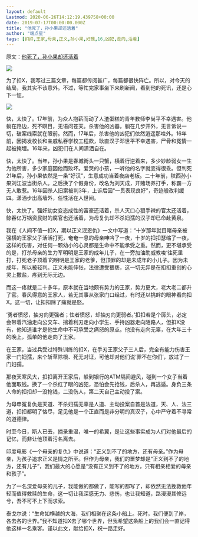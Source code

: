 ```yaml
---
layout: default
Lastmod: 2020-06-26T14:12:19.439758+00:00
date: 2019-07-17T00:00:00.000Z
title: "他死了，孙小果却还活着"
author: "端点星"
tags: [扣扣,王家,母亲,正义,孙小果,妇孺,16,凶犯,走向,活着]
---
```


原文：[他死了，孙小果却还活着](https://archive.li/sPYYr)

![](https://images.weserv.nl/?url=https%3A//i.loli.net/2019/07/17/5d2f33edaf21b81185.jpg)

为了扣X，我写过三篇文章，每篇都传阅甚广，每篇都很快阵亡。所以，对今天的结局，我其实不该意外。不过，等忙完家事坐下来刷新闻，看到他的死讯，还是心下一怔。

![](https://images.weserv.nl/?url=https%3A//i.loli.net/2019/07/17/5d2f34195c91d82484.jpg)

快，太快了。17年前，为众人抱薪而动了人渣蛋糕的青年教师李尚平不幸遇害。他躺在路边，死不瞑目，无语问苍天。杀害他的凶器，躺在几步开外，无言诉说一切，破案线索就在眼前。然而，17年后，杀害他的凶犯们依然逍遥那啥外。16年前，因揭发校长和亲戚私吞学校工程款，耿直汉子邓世平不幸遇害，尸骨和冤情一起被掩埋。16年来，凶犯们在人间潇洒自在。

快，太快了。当年，孙小果是春城街头一只蟹，横着行逆着来，多少妙龄弱女一生为他所害，多少家庭因他而败坏。爱哭的小孩，一听他的名字就变得很乖。但判死21年后，孙小果依然是一条“好汉”，生意成功当着夜店老板。二十年前，陕西孙小果刘江波当街杀人。之后换了个假身份，改名为刘天成，开赌场养打手，称霸一方无人敢惹。16年因杀人旧案被判3年，上诉后因“一贯表现良好”，奇迹般改判缓四。潇洒步出高墙外，任性活在人世间。

快，太快了。强奸幼女变态成性的富豪还活着，杀人灭口心狠手辣的官太还活着，鲸吞亿万锅资民财的腐官也还活着，为母复仇却不杀妇孺的汉子却已命赴黄泉。

我在《人间不值一扣X，期以正义泯恩仇》一文中写道：“十岁那年就目睹母亲被强横的王家父子活活打死，奄奄一息的母亲呻吟了一夜，十岁的扣扣瑟缩了一夜，这样的伤害，对任何一颗幼小的心灵都是生命中不能承受之重。然而，更不堪承受的是，打杀母亲的生力军明明是王家的成年儿子，在一旁加油助威教唆‘往死里打，打死老子顶着’的明明是王家的老爹，但顶罪的却是未成年的小儿子。因为未成年，所以被轻判。正义未能伸张，法律遭受猥亵，这一切无异是在扣扣重创的心灵上撒盐，疼到无际无边。

而这一疼就是二十多年，原本就在当地颇有势力的王家，势力更大，老大老二都升了官。春风得意的王家人，若无其事从张家门口经过，有时还以挑衅的眼神看向扣X。这一切，让扣扣除了痛就是怒。

‘勇者愤怒，抽刃向更强者；怯者愤怒，却抽刃向更弱者。’扣扣若是个孱头，必定会带着汽油走向公交车、揣着利刃走向小学生、手持凶器走向陌路人，但扣X没有，他知道谁才是他生命中不可承受之痛怒的原点。他没有走向无辜，在大年三十的晚上，孤单的他走向了王家。

在王家，当过兵受过特殊训练的扣X，在手刃王家父子三人后，完全有能力伤害王家一门妇孺，来个斩草除根、死无对证，可他却对他们说‘罪不在你们’，放过了一门妇孺。

那夜天寒风大，扣扣离开王家后，躲到银行的ATM隔间避风，碰到一个女子当着他面取钱。换了一个杀红了眼的凶犯，恐怕会先抢钱，后杀人，再逃遁。身负三条人命的扣扣却一没抢钱，二没伤人，第二天自己主动投了案。

为母申冤复仇是天道、不杀妇孺无辜是人道、主动投案自首是法道，天、人、法三道，扣扣都明了恪尽，足见他是一个正直而是非分明的真汉子，心中严守着不寻常的道德律。

时至今日，斯人已去，摘录重温，唯一的希翼，是让这些事实成为人们对他最后的记忆，而非让他顶着污名离去。

印度电影《一个母亲的复仇》中说道：“正义到不了的地方，还有母亲。”作为母亲，为孩子追求正义是情之所至。但作为母亲，我们的噩梦却是“正义到不了的地方，还有儿子”，我们最大的心愿是“没有正义到不了的地方，只有相亲相爱的母亲和孩子”。

为了一名深爱母亲的儿子，我能做的都做了，能写的都写了，却依然无法挽救他年轻而值得救赎的生命，这一切让我深感无力、悲伤，也让我知道，路漫漫其修远兮，吾不可不上下而求索。

泰戈尔说：“生命如横越的大海，我们相聚在这条小船上。死时，我们便到了岸，各去各的世界。”我不知道扣X去了哪个世界，但我希望这条船上的我们会一直记得他这样一名乘客。谨以此文，献给扣X，祝一路走好。

